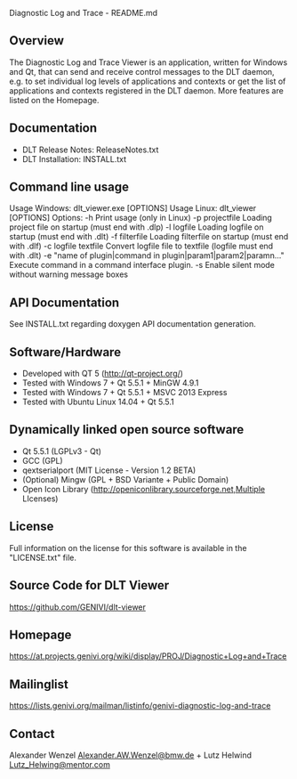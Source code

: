 Diagnostic Log and Trace - README.md

Overview
---
The Diagnostic Log and Trace Viewer is an application,
written for Windows and Qt, that can send and receive control messages
to the DLT daemon, e.g. to set individual log levels of applications
and contexts or get the list of applications and contexts registered
in the DLT daemon. More features are listed on the Homepage.

Documentation
---
- DLT Release Notes: ReleaseNotes.txt
- DLT Installation: INSTALL.txt

Command line usage
------------------
Usage Windows: dlt_viewer.exe [OPTIONS]
Usage Linux: dlt_viewer [OPTIONS]
Options:
 -h                     Print usage (only in Linux)
 -p projectfile         Loading project file on startup (must end with .dlp)
 -l logfile             Loading logfile on startup (must end with .dlt)
 -f filterfile          Loading filterfile on startup (must end with .dlf)
 -c logfile textfile    Convert logfile file to textfile (logfile must end with .dlt)
 -e "name of plugin|command in plugin|param1|param2|paramn..."
                        Execute command in a command interface plugin.
 -s                     Enable silent mode without warning message boxes


API Documentation
-----------------
See INSTALL.txt regarding doxygen API documentation generation.

Software/Hardware
-----------------

* Developed with QT 5 (http://qt-project.org/)
* Tested with Windows 7 + Qt 5.5.1 + MinGW 4.9.1
* Tested with Windows 7 + Qt 5.5.1 + MSVC 2013 Express
* Tested with Ubuntu Linux 14.04 + Qt 5.5.1

Dynamically linked open source software
---------------------------------------

* Qt 5.5.1 (LGPLv3 - Qt)
* GCC (GPL)
* qextserialport (MIT License - Version 1.2 BETA)
* (Optional) Mingw (GPL + BSD Variante + Public Domain)
* Open Icon Library (http://openiconlibrary.sourceforge.net,Multiple LIcenses)

License
-------
Full information on the license for this software is available in the "LICENSE.txt" file.

Source Code for DLT Viewer
-----------
https://github.com/GENIVI/dlt-viewer

Homepage
--------
https://at.projects.genivi.org/wiki/display/PROJ/Diagnostic+Log+and+Trace

Mailinglist
-----------
https://lists.genivi.org/mailman/listinfo/genivi-diagnostic-log-and-trace

Contact
-------
Alexander Wenzel <Alexander.AW.Wenzel@bmw.de> +
Lutz Helwind <Lutz_Helwing@mentor.com>

